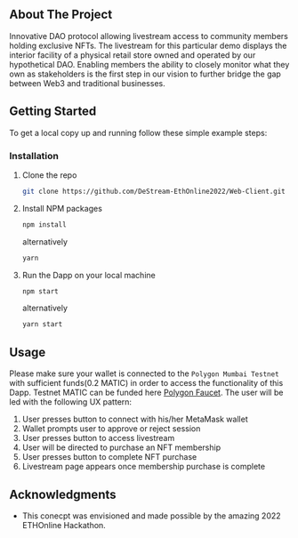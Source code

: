## About The Project

Innovative DAO protocol allowing livestream access to community members holding exclusive NFTs. The livestream for this particular demo displays the interior facility of a physical retail store owned and operated by our hypothetical DAO. Enabling members the ability to closely monitor what they own as stakeholders is the first step in our vision to further bridge the gap between Web3 and traditional businesses.

## Getting Started

To get a local copy up and running follow these simple example steps:

### Installation

1. Clone the repo
   ```sh
   git clone https://github.com/DeStream-EthOnline2022/Web-Client.git
   ```
2. Install NPM packages
   ```sh
   npm install
   ```
   alternatively
   ```sh
   yarn
   ```
3. Run the Dapp on your local machine
   ```sh
   npm start
   ```
   alternatively
   ```sh
   yarn start
   ```

## Usage

Please make sure your wallet is connected to the `Polygon Mumbai Testnet` with sufficient funds(0.2 MATIC) in order to access the functionality of this Dapp. Testnet MATIC can be funded here [Polygon Faucet](https://faucet.polygon.technology/). The user will be led with the following UX pattern:

1. User presses button to connect with his/her MetaMask wallet
2. Wallet prompts user to approve or reject session
3. User presses button to access livestream
4. User will be directed to purchase an NFT membership
5. User presses button to complete NFT purchase
6. Livestream page appears once membership purchase is complete

## Acknowledgments

* This conecpt was envisioned and made possible by the amazing 2022 ETHOnline Hackathon.
